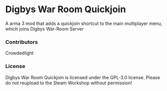# Digbys War Room Quickjoin
A arma 3 mod that adds a quickjoin shortcut to the main multiplayer menu, which joins Digbys War-Room Server

### Contributors
Crowdedlight

### License 
Digbys War Room Quickjoin is licensed under the GPL-3.0 license. Please do not reupload to the Steam Workshop without permission!
